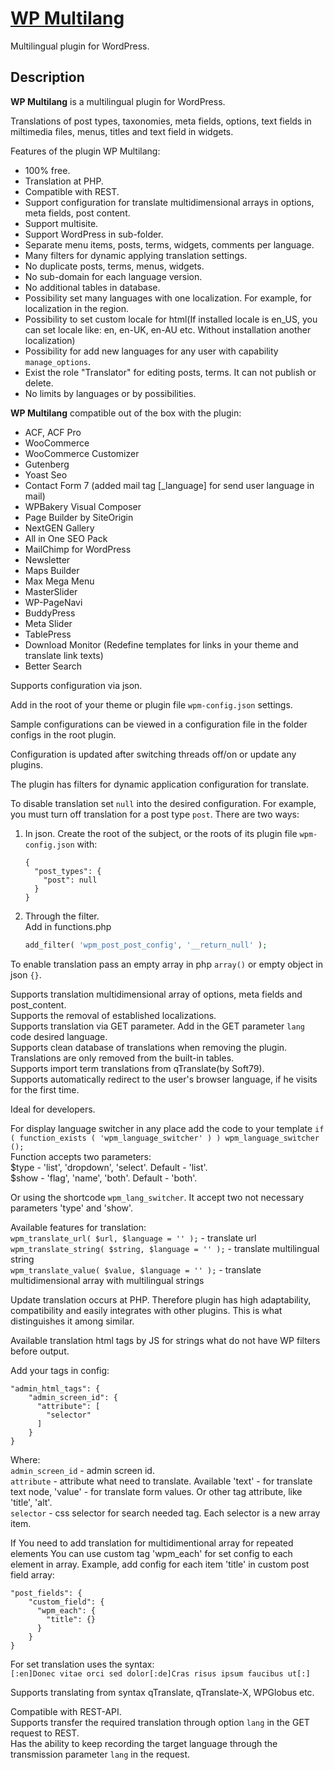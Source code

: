 # [WP Multilang](https://wordpress.org/plugins/wp-multilang/)

Multilingual plugin for WordPress.

## Description

**WP Multilang** is a multilingual plugin for WordPress.

Translations of post types, taxonomies, meta fields, options, text fields in miltimedia files, menus, titles and text field in widgets.

Features of the plugin WP Multilang:
* 100% free.
* Translation at PHP.
* Compatible with REST.
* Support configuration for translate multidimensional arrays in options, meta fields, post content.
* Support multisite.
* Support WordPress in sub-folder.
* Separate menu items, posts, terms, widgets, comments per language.
* Many filters for dynamic applying translation settings.
* No duplicate posts, terms, menus, widgets.
* No sub-domain for each language version.
* No additional tables in database.
* Possibility set many languages with one localization. For example, for localization in the region.
* Possibility to set custom locale for html(If installed locale is en_US, you can set locale like: en, en-UK, en-AU etc. Without installation another localization)
* Possibility for add new languages for any user with capability `manage_options`.
* Exist the role "Translator" for editing posts, terms. It can not publish or delete.
* No limits by languages or by possibilities.

**WP Multilang** compatible out of the box with the plugin:
* ACF, ACF Pro
* WooCommerce
* WooCommerce Customizer
* Gutenberg
* Yoast Seo
* Contact Form 7 (added mail tag [_language] for send user language in mail)
* WPBakery Visual Composer
* Page Builder by SiteOrigin
* NextGEN Gallery
* All in One SEO Pack
* MailChimp for WordPress
* Newsletter
* Maps Builder
* Max Mega Menu
* MasterSlider
* WP-PageNavi
* BuddyPress
* Meta Slider
* TablePress
* Download Monitor (Redefine templates for links in your theme and translate link texts)
* Better Search
   
Supports configuration via json.   
   
Add in the root of your theme or plugin file `wpm-config.json` settings.
   
Sample configurations can be viewed in a configuration file in the folder configs in the root plugin.   
   
Configuration is updated after switching threads off/on or update any plugins.   

The plugin has filters for dynamic application configuration for translate.   

To disable translation set `null` into the desired configuration.
For example, you must turn off translation for a post type `post`.
There are two ways:   

1. In json.
    Create the root of the subject, or the roots of its plugin file `wpm-config.json` with:
    ```
    {
      "post_types": {
        "post": null
      }
    }
    ```

2. Through the filter.   
    Add in functions.php
    ```php
    add_filter( 'wpm_post_post_config', '__return_null' );
    ```
To enable translation pass an empty array in php `array()` or empty object in json `{}`.   

Supports translation multidimensional array of options, meta fields and post_content.   
Supports the removal of established localizations.   
Supports translation via GET parameter. Add in the GET parameter `lang` code desired language.   
Supports clean database of translations when removing the plugin. Translations are only removed from the built-in tables.   
Supports import term translations from qTranslate(by Soft79).   
Supports automatically redirect to the user's browser language, if he visits for the first time.   
   
Ideal for developers.   
   
For display language switcher in any place add the code to your template `if ( function_exists ( 'wpm_language_switcher' ) ) wpm_language_switcher ();`   
Function accepts two parameters:   
$type - 'list', 'dropdown', 'select'. Default - 'list'.   
$show - 'flag', 'name', 'both'. Default - 'both'.   
   
Or using the shortcode `wpm_lang_switcher`. It accept two not necessary parameters 'type' and 'show'.
   
Available features for translation:   
`wpm_translate_url( $url, $language = '' );` - translate url   
`wpm_translate_string( $string, $language = '' );` - translate multilingual string   
`wpm_translate_value( $value, $language = '' );` - translate multidimensional array with multilingual strings   
   
Update translation occurs at PHP. Therefore plugin has high adaptability, compatibility and easily integrates with other plugins. This is what distinguishes it among similar.   
   
Available translation html tags by JS for strings what do not have WP filters before output.   
   
Add your tags in config:   
```
"admin_html_tags": {
    "admin_screen_id": {
      "attribute": [
        "selector"
      ]
    }
}
```
Where:   
`admin_screen_id` - admin screen id.   
`attribute` - attribute what need to translate. Available 'text' - for translate text node, 'value' - for translate form values. Or other tag attribute, like 'title', 'alt'.   
`selector` - css selector for search needed tag. Each selector is a new array item.   
   
If You need to add translation for multidimentional array for repeated elements You can use custom tag 'wpm_each' for set config to each element in array.
Example, add config for each item 'title' in custom post field array:
```
"post_fields": {
    "custom_field": {
      "wpm_each": {
        "title": {}
      }
    }
}
```

For set translation uses the syntax:   
`[:en]Donec vitae orci sed dolor[:de]Cras risus ipsum faucibus ut[:]`

Supports translating from syntax qTranslate, qTranslate-X, WPGlobus etc.

Compatible with REST-API.   
Supports transfer the required translation through option `lang` in the GET request to REST.   
Has the ability to keep recording the target language through the transmission parameter `lang` in the request.
